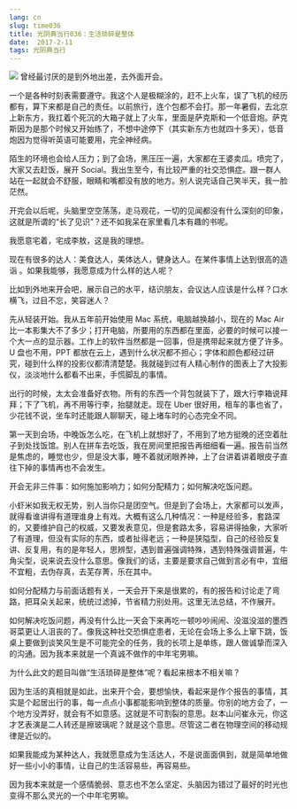 ```yaml
---
lang: cn
slug: time036
title: 光阴典当行036：生活琐碎是整体
date:  2017-2-11
tags: 光阴典当行
---
```

<!-- more -->
![](http://oouh9u8nz.bkt.gdipper.com//time036.jpg)
曾经最讨厌的是到外地出差，去外面开会。

一个是各种时刻表需要遵守。我这个人是极糊涂的，赶不上火车，误了飞机的经历都有，算下来都是自己的责任。以前旅行，连个包都不会打。那一年暑假，去北京上新东方，我扛着个死沉的大箱子就上了火车，里面是萨克斯和一个低音炮。萨克斯因为是那个时候又开始练了，不想中途停下（其实新东方也就四十多天），低音炮因为觉得听英语可能要用，完全神经病。

陌生的环境也会给人压力；到了会场，黑压压一遍，大家都在王婆卖瓜。喷完了，大家又去赶饭，展开 Social。我出生至今，有比较严重的社交恐惧症。跟一群人站在一起就会不舒服，眼睛和嘴都没有放的地方。别人说完话自己笑半天，我一脸茫然。

开完会以后呢，头脑里空空荡荡，走马观花，一切的见闻都没有什么深刻的印象，这就是所谓的“长了见识”？还不如我呆在家里看几本有趣的书呢。

我愿意宅着，宅成李敖，这是我的理想。

现在有很多的达人：美食达人，美体达人，健身达人。在某件事情上达到很高的造诣 。如果我能够，我愿意成为什么样的达人呢？

比如到外地来开会吧，展示自己的水平，结识朋友，会议达人应该是什么样？口水横飞，过目不忘，笑容迷人？

先从轻装开始。我从五年前开始使用 Mac 系统，电脑越换越小，现在的 Mac Air 比一本影集大不了多少；打开电脑，所要用的东西都在里面，必要的时候可以接一个大一点的显示器。工作上的软件当然都是一回事，但是携带起来就方便了许多。U 盘也不用，PPT 都放在云上，遇到什么状况都不担心；字体和颜色都经过研究，碰到什么样的投影仪都清清楚楚。我就碰到过有人精心制作的图表上了大投影仪，淡淡地什么都看不出来，手慌脚乱的事情。

出行的时候，太太会准备好衣物。所有的东西一个背包就装下了，跟大行李箱说拜拜；下了飞机，再不用等行李，抬腿就走。现在 Uber 很好用，租车的事也省了，少花钱不说，坐车时还能跟人聊聊天，碰上堵车时的心态完全不同。

第一天到会场，中晚饭怎么吃，在飞机上就想好了，不用到了地方挺晚的还空着肚子到处找饭馆。别人在拼车去吃饭，我在房间里把报告再细细看一遍。报告前当然是焦虑的，睡觉也少，但是没大事，睡不着就闭眼养神，上了台讲着讲着眼皮子直往下掉的事情再也不会发生。

开会无非三件事：如何施加影响力；如何分配精力；如何解决吃饭问题。

小虾米如我无权无势，别人当你只是团空气。但是到了会场上，大家都可以发声，就得看谁讲得有道理谁身上有戏。大概有这么几种情况：一种是经验多，套路深的，又要维护自己的权威，又要发表意见，但是套路太多，容易讲得抽象，大家听了有道理，但没有实际的东西，或者扯得老远；一种是狭隘型，自己的经验反复讲、反复用，有的是年轻人，思辨型，遇到普遍强调特殊，遇到特殊强调普遍，牛角尖型，说来说去没什么意思。像我们的话，主要是要求自己做到言必有中，宜细不宜粗，去伪存真，去芜存菁，乐在其中。

如何分配精力与前面话题有关，一天会开下来是很累的，有的报告和讨论走了弯路，把耳朵关起来，统统过滤掉，节省精力别处用。这里无法总结，不作展开。

如何解决吃饭问题，再没有什么比一天会下来再吃一顿吵吵闹闹、没滋没滋的墨西哥菜更让人沮丧的了。像我这种社交恐惧症患者，无论在会场上多么上窜下跳，饭桌上要做到谈笑风生是不可能完全的任务，我的长项上是单练，跟人做诚挚而深入的沟通。因为我本来就是一个真诚不做作的中年宅男嘛。

为什么此文的题目叫做“生活琐碎是整体”呢？看起来根本不相关嘛？

因为生活的真相就是如此，出来开个会，要想愉快，看起来是作个报告的事情，其实是个起居出行的事，每一点点小事都能影响到整体的质量。你别的地方会了，一个地方没弄好，就会有不如意感。这就是不可割裂的意思。赵本山问崔永元，你这才艺表演是二人转还是擦玻璃呢？就是这个意思。尽管这二者在物理空间的移动规律是近似的。

如果我能成为某种达人，我就愿意成为生活达人，不是说面面俱到，就是简单地做好一些小小的事情，让自己的生活容易些，再容易些。

因为我本来就是一个感情脆弱、意志也不怎么坚定、头脑因为错过了最好的时光也变得不那么灵光的一个中年宅男嘛。